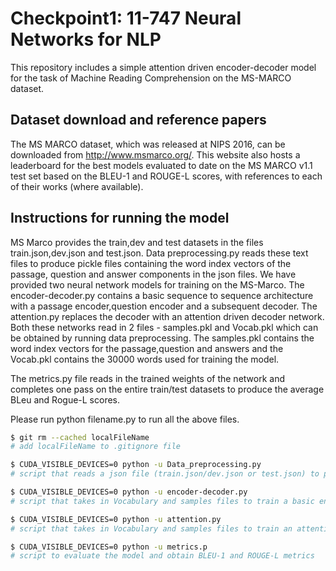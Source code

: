 # Checkpoint1: 11-747 Neural Networks for NLP
This repository includes a simple attention driven encoder-decoder model for the task of Machine Reading Comprehension on the 
MS-MARCO dataset. 

## Dataset download and reference papers
The MS MARCO dataset, which was released at NIPS 2016, can be downloaded from http://www.msmarco.org/. This website also hosts a leaderboard for the best models evaluated to date on the MS MARCO v1.1 test set based on the BLEU-1 and ROUGE-L scores, with references to each of their works (where available).

## Instructions for running the model
MS Marco provides the train,dev and test datasets in the files train.json,dev.json and test.json. Data preprocessing.py reads these text files to produce pickle files containing the word index vectors of the passage, question and answer components in the json files. We have provided two neural network models for training on the MS-Marco. The encoder-decoder.py contains a basic sequence to sequence architecture with a passage encoder,question encoder and a subsequent decoder. The attention.py replaces the decoder with an attention driven decoder network. Both these networks read in 2 files - samples.pkl and Vocab.pkl which can be obtained by running data preprocessing. The samples.pkl contains the word index vectors for the passage,question and answers and the Vocab.pkl contains the 30000 words used for training the model.

The metrics.py file reads in the trained weights of the network and completes one pass on the entire train/test datasets to produce the average BLeu and Rogue-L scores.

Please run python filename.py to run all the above files.
```sh
$ git rm --cached localFileName
# add localFileName to .gitignore file 

$ CUDA_VISIBLE_DEVICES=0 python -u Data_preprocessing.py
# script that reads a json file (train.json/dev.json or test.json) to produce word index vectors and produces 2 pickle files - samples.pkl and Vocab.pkl which will be required to run the encoder-decoder.py / attention.py

$ CUDA_VISIBLE_DEVICES=0 python -u encoder-decoder.py
# script that takes in Vocabulary and samples files to train a basic encoder decoder architecture

$ CUDA_VISIBLE_DEVICES=0 python -u attention.py
# script that takes in Vocabulary and samples files to train an attention driven encoder decoder architecture

$ CUDA_VISIBLE_DEVICES=0 python -u metrics.p
# script to evaluate the model and obtain BLEU-1 and ROUGE-L metrics
